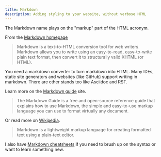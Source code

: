 ```yaml
---
title: Markdown
description: Adding styling to your website, without verbose HTML
---
```


The Markdown name plays on the "markup" part of the HTML acronym.

From the [Markdown homepage](https://daringfireball.net/projects/markdown/)

> Markdown is a text-to-HTML conversion tool for web writers. Markdown allows you to write using an easy-to-read, easy-to-write plain text format, then convert it to structurally valid XHTML (or HTML).

You need a markdown converter to turn markdown into HTML. Many IDEs, static site generators and websites (like GitHub) support writing in markdown. There are other stands too like Asciidoc and RST.

Learn more on the [Markdown guide](https://www.markdownguide.org/) site.

> The Markdown Guide is a free and open-source reference guide that explains how to use Markdown, the simple and easy-to-use markup language you can use to format virtually any document.

Or read more on [Wikipedia](https://en.m.wikipedia.org/wiki/Markdown).

> Markdown is a lightweight markup language for creating formatted text using a plain-text editor.

I also have [Markdown cheatsheets](https://michaelcurrin.github.io/dev-cheatsheets/cheatsheets/markdown/) if you need to brush up on the syntax or want to learn something new.
